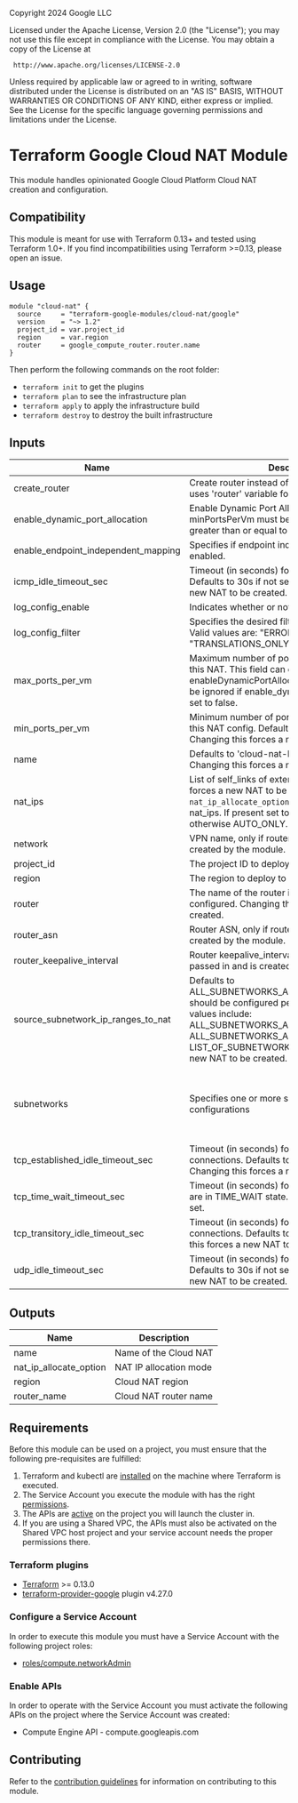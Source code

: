 Copyright 2024 Google LLC

Licensed under the Apache License, Version 2.0 (the "License"); you may not use
this file except in compliance with the License. You may obtain a copy of the
License at

     http://www.apache.org/licenses/LICENSE-2.0

Unless required by applicable law or agreed to in writing, software distributed
under the License is distributed on an "AS IS" BASIS, WITHOUT WARRANTIES OR
CONDITIONS OF ANY KIND, either express or implied. See the License for the
specific language governing permissions and limitations under the License.

# Terraform Google Cloud NAT Module

This module handles opinionated Google Cloud Platform Cloud NAT creation and
configuration.

## Compatibility

This module is meant for use with Terraform 0.13+ and tested using Terraform
1.0+. If you find incompatibilities using Terraform >=0.13, please open an
issue.

## Usage

```hcl
module "cloud-nat" {
  source     = "terraform-google-modules/cloud-nat/google"
  version    = "~> 1.2"
  project_id = var.project_id
  region     = var.region
  router     = google_compute_router.router.name
}
```

Then perform the following commands on the root folder:

- `terraform init` to get the plugins
- `terraform plan` to see the infrastructure plan
- `terraform apply` to apply the infrastructure build
- `terraform destroy` to destroy the built infrastructure

<!-- BEGINNING OF PRE-COMMIT-TERRAFORM DOCS HOOK -->

## Inputs

| Name                                | Description                                                                                                                                                                                                                                            | Type                                                                                                                                       | Default                           | Required |
| ----------------------------------- | ------------------------------------------------------------------------------------------------------------------------------------------------------------------------------------------------------------------------------------------------------ | ------------------------------------------------------------------------------------------------------------------------------------------ | --------------------------------- | :------: |
| create_router                       | Create router instead of using an existing one, uses 'router' variable for new resource name.                                                                                                                                                          | `bool`                                                                                                                                     | `false`                           |    no    |
| enable_dynamic_port_allocation      | Enable Dynamic Port Allocation. If minPorts is set, minPortsPerVm must be set to a power of two greater than or equal to 32.                                                                                                                           | `bool`                                                                                                                                     | `false`                           |    no    |
| enable_endpoint_independent_mapping | Specifies if endpoint independent mapping is enabled.                                                                                                                                                                                                  | `bool`                                                                                                                                     | `null`                            |    no    |
| icmp_idle_timeout_sec               | Timeout (in seconds) for ICMP connections. Defaults to 30s if not set. Changing this forces a new NAT to be created.                                                                                                                                   | `string`                                                                                                                                   | `"30"`                            |    no    |
| log_config_enable                   | Indicates whether or not to export logs                                                                                                                                                                                                                | `bool`                                                                                                                                     | `false`                           |    no    |
| log_config_filter                   | Specifies the desired filtering of logs on this NAT. Valid values are: "ERRORS_ONLY", "TRANSLATIONS_ONLY", "ALL"                                                                                                                                       | `string`                                                                                                                                   | `"ALL"`                           |    no    |
| max_ports_per_vm                    | Maximum number of ports allocated to a VM from this NAT. This field can only be set when enableDynamicPortAllocation is enabled.This will be ignored if enable_dynamic_port_allocation is set to false.                                                | `string`                                                                                                                                   | `null`                            |    no    |
| min_ports_per_vm                    | Minimum number of ports allocated to a VM from this NAT config. Defaults to 64 if not set. Changing this forces a new NAT to be created.                                                                                                               | `string`                                                                                                                                   | `"64"`                            |    no    |
| name                                | Defaults to 'cloud-nat-RANDOM_SUFFIX'. Changing this forces a new NAT to be created.                                                                                                                                                                   | `string`                                                                                                                                   | `""`                              |    no    |
| nat_ips                             | List of self_links of external IPs. Changing this forces a new NAT to be created. Value of `nat_ip_allocate_option` is inferred based on nat_ips. If present set to MANUAL_ONLY, otherwise AUTO_ONLY.                                                  | `list(string)`                                                                                                                             | `[]`                              |    no    |
| network                             | VPN name, only if router is not passed in and is created by the module.                                                                                                                                                                                | `string`                                                                                                                                   | `""`                              |    no    |
| project_id                          | The project ID to deploy to                                                                                                                                                                                                                            | `string`                                                                                                                                   | n/a                               |   yes    |
| region                              | The region to deploy to                                                                                                                                                                                                                                | `string`                                                                                                                                   | n/a                               |   yes    |
| router                              | The name of the router in which this NAT will be configured. Changing this forces a new NAT to be created.                                                                                                                                             | `string`                                                                                                                                   | n/a                               |   yes    |
| router_asn                          | Router ASN, only if router is not passed in and is created by the module.                                                                                                                                                                              | `string`                                                                                                                                   | `"64514"`                         |    no    |
| router_keepalive_interval           | Router keepalive_interval, only if router is not passed in and is created by the module.                                                                                                                                                               | `string`                                                                                                                                   | `"20"`                            |    no    |
| source_subnetwork_ip_ranges_to_nat  | Defaults to ALL_SUBNETWORKS_ALL_IP_RANGES. How NAT should be configured per Subnetwork. Valid values include: ALL_SUBNETWORKS_ALL_IP_RANGES, ALL_SUBNETWORKS_ALL_PRIMARY_IP_RANGES, LIST_OF_SUBNETWORKS. Changing this forces a new NAT to be created. | `string`                                                                                                                                   | `"ALL_SUBNETWORKS_ALL_IP_RANGES"` |    no    |
| subnetworks                         | Specifies one or more subnetwork NAT configurations                                                                                                                                                                                                    | <pre>list(object({<br> name = string,<br> source_ip_ranges_to_nat = list(string)<br> secondary_ip_range_names = list(string)<br> }))</pre> | `[]`                              |    no    |
| tcp_established_idle_timeout_sec    | Timeout (in seconds) for TCP established connections. Defaults to 1200s if not set. Changing this forces a new NAT to be created.                                                                                                                      | `string`                                                                                                                                   | `"1200"`                          |    no    |
| tcp_time_wait_timeout_sec           | Timeout (in seconds) for TCP connections that are in TIME_WAIT state. Defaults to 120s if not set.                                                                                                                                                     | `string`                                                                                                                                   | `"120"`                           |    no    |
| tcp_transitory_idle_timeout_sec     | Timeout (in seconds) for TCP transitory connections. Defaults to 30s if not set. Changing this forces a new NAT to be created.                                                                                                                         | `string`                                                                                                                                   | `"30"`                            |    no    |
| udp_idle_timeout_sec                | Timeout (in seconds) for UDP connections. Defaults to 30s if not set. Changing this forces a new NAT to be created.                                                                                                                                    | `string`                                                                                                                                   | `"30"`                            |    no    |

## Outputs

| Name                   | Description            |
| ---------------------- | ---------------------- |
| name                   | Name of the Cloud NAT  |
| nat_ip_allocate_option | NAT IP allocation mode |
| region                 | Cloud NAT region       |
| router_name            | Cloud NAT router name  |

<!-- END OF PRE-COMMIT-TERRAFORM DOCS HOOK -->

## Requirements

Before this module can be used on a project, you must ensure that the following
pre-requisites are fulfilled:

1. Terraform and kubectl are [installed](#software-dependencies) on the machine
   where Terraform is executed.
2. The Service Account you execute the module with has the right
   [permissions](#iam-roles).
3. The APIs are [active](#enable-apis) on the project you will launch the
   cluster in.
4. If you are using a Shared VPC, the APIs must also be activated on the Shared
   VPC host project and your service account needs the proper permissions there.

### Terraform plugins

- [Terraform](https://www.terraform.io/downloads.html) >= 0.13.0
- [terraform-provider-google](https://github.com/terraform-providers/terraform-provider-google)
  plugin v4.27.0

### Configure a Service Account

In order to execute this module you must have a Service Account with the
following project roles:

- [roles/compute.networkAdmin](https://cloud.google.com/nat/docs/using-nat#iam_permissions)

### Enable APIs

In order to operate with the Service Account you must activate the following
APIs on the project where the Service Account was created:

- Compute Engine API - compute.googleapis.com

## Contributing

Refer to the [contribution guidelines](./CONTRIBUTING.md) for information on
contributing to this module.
